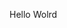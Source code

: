 Hello Wolrd

























































































































































































































